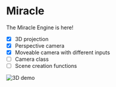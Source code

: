 # Miracle
The Miracle Engine is here!

- [x] 3D projection
- [x] Perspective camera
- [x] Moveable camera with different inputs
- [ ] Camera class
- [ ] Scene creation functions

![3D demo](https://github.com/ClainBill/Miracle/blob/master/3Ddemo.gif?raw=true)